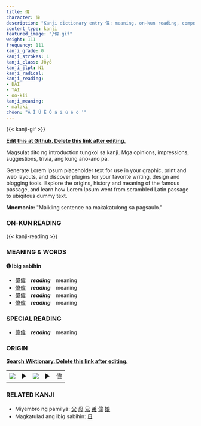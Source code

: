 ```yaml
---
title: 偉
character: 偉
description: "Kanji dictionary entry 偉: meaning, on-kun reading, compounds, origin, related kanji"
content_type: kanji
featured_image: "/偉.gif"
weight: 111
frequency: 111
kanji_grade: 0
kanji_strokes: 1
kanji_class: Jōyō
kanji_jlpt: N1
kanji_radical: 
kanji_reading: 
- DAI
- TAI
- oo-kii
kanji_meaning:
- malaki
chōon: "Ā Ī Ū Ē Ō ā ī ū ē ō ’"
---
```

[//]: # (Don't edit the line below. Kanji animated GIF code is automatically generated.)
{{< kanji-gif >}}

[//]: # (Edit below this line.)

**[Edit this at Github. Delete this link after editing.](https://github.com/tim0g/tim/tree/main/content/kanji/偉/index.md)**

Magsulat dito ng introduction tungkol sa kanji. Mga opinions, impressions, suggestions, trivia, ang kung ano-ano pa.

Generate Lorem Ipsum placeholder text for use in your graphic, print and web layouts, and discover plugins for your favorite writing, design and blogging tools. Explore the origins, history and meaning of the famous passage, and learn how Lorem Ipsum went from scrambled Latin passage to ubiqitous dummy text.
 
**Mnemonic:** "Maikling sentence na makakatulong sa pagsaulo."

### ON-KUN READING

[//]: # (Don't edit the line below. ON-KUN READING code is automatically generated.)
{{< kanji-reading >}}

### MEANING & WORDS

#### ➊ **Ibig sabihin**
  - [偉](../偉)[偉](../偉)　***reading***　meaning
  - [偉](../偉)[偉](../偉)　***reading***　meaning
  - [偉](../偉)[偉](../偉)　***reading***　meaning
  - [偉](../偉)[偉](../偉)　***reading***　meaning

### SPECIAL READING
  - [偉](../偉)[偉](../偉)　***reading***　meaning

### ORIGIN

**[Search Wiktionary. Delete this link after editing.](https://wiktionary.org/wiki/偉)**
<table class="kanji-table"><tr><td>
<img src="60px-偉-bronze.svg.png">
</td><td>▶</td><td>
<img src="60px-偉-oracle.svg.png">
</td><td>▶</td>
<td class="kanji-origin">偉</td>
</tr></table>

### RELATED KANJI
- Miyembro ng pamilya: [父](../父) [母](../母) [兄](../兄) [弟](../弟) [偉](../偉) [娘](../娘)
- Magkatulad ang ibig sabihin: [日](../日)
